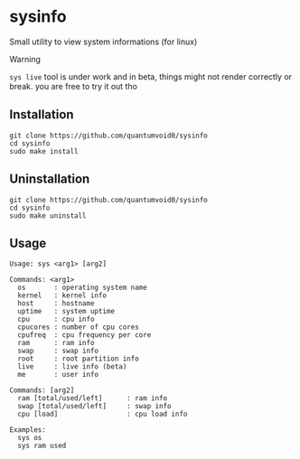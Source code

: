 # sysinfo
Small utility to view system informations (for linux)

>[!WARNING]
>`sys live` tool is under work and in beta, things might not render correctly or break. you are free to try it out tho

## Installation

```fish
git clone https://github.com/quantumvoid0/sysinfo
cd sysinfo
sudo make install
```

## Uninstallation
```fish
git clone https://github.com/quantumvoid0/sysinfo
cd sysinfo
sudo make uninstall
```

## Usage
```
Usage: sys <arg1> [arg2]

Commands: <arg1>
  os       : operating system name
  kernel   : kernel info
  host     : hostname
  uptime   : system uptime
  cpu      : cpu info
  cpucores : number of cpu cores
  cpufreq  : cpu frequency per core
  ram      : ram info
  swap     : swap info
  root     : root partition info
  live     : live info (beta)
  me       : user info

Commands: [arg2]
  ram [total/used/left]      : ram info
  swap [total/used/left]     : swap info
  cpu [load]                 : cpu load info

Examples:
  sys os
  sys ram used
```
